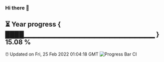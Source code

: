 ### Hi there 👋
⏳ Year progress { ████▁▁▁▁▁▁▁▁▁▁▁▁▁▁▁▁▁▁▁▁▁▁▁▁▁▁ } 15.08 %
---
⏰ Updated on Fri, 25 Feb 2022 01:04:18 GMT
![Progress Bar CI](https://github.com/liununu/liununu/workflows/Progress%20Bar%20CI/badge.svg)
